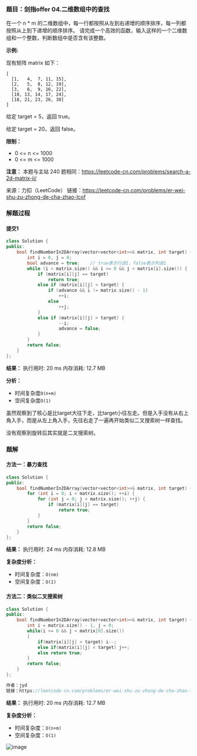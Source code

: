 ### 题目：剑指offer 04.二维数组中的查找
在一个 n * m 的二维数组中，每一行都按照从左到右递增的顺序排序，每一列都按照从上到下递增的顺序排序。
请完成一个高效的函数，输入这样的一个二维数组和一个整数，判断数组中是否含有该整数。

**示例:**

现有矩阵 matrix 如下：
```
[
  [1,   4,  7, 11, 15],
  [2,   5,  8, 12, 19],
  [3,   6,  9, 16, 22],
  [10, 13, 14, 17, 24],
  [18, 21, 23, 26, 30]
]
```
给定 target = 5，返回 true。

给定 target = 20，返回 false。


**限制：**
- 0 <= n <= 1000
- 0 <= m <= 1000


**注意：** 
本题与主站 240 题相同：https://leetcode-cn.com/problems/search-a-2d-matrix-ii/

来源：力扣（LeetCode）
链接：https://leetcode-cn.com/problems/er-wei-shu-zu-zhong-de-cha-zhao-lcof

### 解题过程
#### 提交1
```C++
class Solution {
public:
    bool findNumberIn2DArray(vector<vector<int>>& matrix, int target) {
        int i = 0, j = 0;
        bool advance = true;    // true表示行进1，false表示列进1
        while (i < matrix.size() && i >= 0 && j < matrix[i].size()) {
            if (matrix[i][j] == target)
                return true;
            else if (matrix[i][j] < target) {
                if (advance && i != matrix.size() - 1)
                    ++i;
                else
                    ++j;
            } 
            else if (matrix[i][j] > target) {
                    --i;
                    advance = false;
            }
        }
        return false;
    }
};
```
**结果：** 执行用时: 20 ms           内存消耗: 12.7 MB

**分析：**
- 时间复杂度`O(n+m)`
- 空间复杂度`O(1)`

虽然观察到了核心是比target大往下走，比target小往左走。但是入手没有从右上角入手，而是从左上角入手，先往右走了一遍再开始类似二叉搜索树一样查找。

没有观察到旋转后其实就是二叉搜索树。


### 题解
#### 方法一：暴力查找
```C++
class Solution {
public:
    bool findNumberIn2DArray(vector<vector<int>>& matrix, int target) {
        for (int i = 0; i < matrix.size(); ++i) {
            for (int j = 0; j < matrix.size(); ++j) {
                if (matrix[i][j] == target)
                    return true;
            }
        }
        return false;
    }
};
```
**结果：** 执行用时: 24 ms         内存消耗: 12.8 MB

**复杂度分析：**
- 时间复杂度：`O(nm)`
- 空间复杂度：`O(1)`


#### 方法二：类似二叉搜索树
```C++
class Solution {
public:
    bool findNumberIn2DArray(vector<vector<int>>& matrix, int target) {
        int i = matrix.size() - 1, j = 0;
        while(i >= 0 && j < matrix[0].size())
        {
            if(matrix[i][j] > target) i--;
            else if(matrix[i][j] < target) j++;
            else return true;
        }
        return false;
    }
};

作者：jyd
链接：https://leetcode-cn.com/problems/er-wei-shu-zu-zhong-de-cha-zhao-lcof/solution/mian-shi-ti-04-er-wei-shu-zu-zhong-de-cha-zhao-zuo/
```
**结果：** 执行用时: 20 ms         内存消耗: 12.7 MB

**复杂度分析：**
- 时间复杂度：`O(n+m)`
- 空间复杂度：`O(1)`

![image](https://user-images.githubusercontent.com/41363767/159158789-2f65fcfd-a604-43c5-a130-6d6f17a14154.png)
